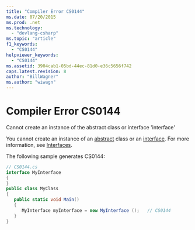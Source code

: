 ```yaml
---
title: "Compiler Error CS0144"
ms.date: 07/20/2015
ms.prod: .net
ms.technology: 
  - "devlang-csharp"
ms.topic: "article"
f1_keywords: 
  - "CS0144"
helpviewer_keywords: 
  - "CS0144"
ms.assetid: 3904cab1-05bd-44ec-81d0-e36c5656f742
caps.latest.revision: 8
author: "BillWagner"
ms.author: "wiwagn"
---
```

# Compiler Error CS0144
Cannot create an instance of the abstract class or interface 'interface'  
  
 You cannot create an instance of an [abstract](../../csharp/language-reference/keywords/abstract.md) class or an [interface](../../csharp/language-reference/keywords/interface.md). For more information, see [Interfaces](../../csharp/programming-guide/interfaces/index.md).  
  
 The following sample generates CS0144:  
  
```csharp  
// CS0144.cs  
interface MyInterface  
{  
}  
public class MyClass  
{  
   public static void Main()  
   {  
      MyInterface myInterface = new MyInterface ();   // CS0144  
   }  
}  
```
